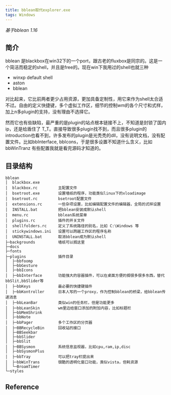 ```yaml
---
title: bblean取代explorer.exe
tags: Windows
---
```


*基于bblean 1.16*

## 简介

bblean 是blackbox在win32下的一个port，跟古老的fluxbox是同宗的。这是一个简洁而稳定的shell，并且是free的。现在win下我用过的shell也就三种

- winxp default shell
- aston
- bblean

对比起来，它比前两者更少占用资源，更加具备定制性，用它来作为shell太合适不过。自由的定义快捷键，多个虚拟工作区，细节的控制wm的各个尺寸和式样，加上n多plugin的支持，没有理由不选择它。

然而它也有些缺陷，最严重的是plugin的站点根本链接不上，不知道是封锁了国内ip，还是给盾住了 T_T。直接导致很多plugin找不到，而且很多plugin的introduction也看不到，许多发布的plugin是光秃秃的dll，没有说明文档，没有配置文件。比如bbInterface, bbIcons，于是很多设置不知道什么含义，比如 bbWinTranz 有些配置我就是看完源码才知道的。

## 目录结构

    bblean
    │  blackbox.exe
    │  blackbox.rc         主配置文件
    │  bsetroot.exe        设置墙纸的程序，功能类似linux下的xloadimage
    │  bsetroot.rc         bsetroot配置文件
    │  extensions.rc       一些杂项设置，比如编辑配置文件的编辑器，全局的式样设置
    │  INSTALL.bat         把bblean安装成默认shell
    │  menu.rc             bblean系统菜单
    │  plugins.rc          插件的开关文件
    │  shellfolders.rc     定义了系统路径的别名，比如 C:\Windows 等
    │  stickywindows.ini   设置可以跨越工作区的程序名称
    │  UNINSTALL.bat       取消bblean成为默认shell
    ├─backgrounds          墙纸可以搁这里
    ├─docs
    ├─fonts
    ├─plugins              插件目录
    │  ├─bbfoomp
    │  ├─bbGesture
    │  ├─bbIcons
    │  ├─bbInterface       功能强大的容器插件，可以在桌面方便的搁很多很多东西，替代bbSlit,bbSlider等
    │  ├─bbKeys            最必要的快捷键插件
    │  ├─bbKontroller      日本人写的一个proxy，作为控制bblean的桥梁，给bblean传递消息
    │  ├─bbLeanBar         类似win的任务栏，但是功能更多
    │  ├─bbLeanSkin        wm里边给窗口添加的附加内容，比如标题栏
    │  ├─bbMemShrink
    │  ├─bbNote
    │  ├─bbPager           多个工作区的分页器
    │  ├─BBRecycleBin      回收站的接口
    │  ├─BBSeekbar
    │  ├─bbSlider
    │  ├─bbSlit
    │  ├─BBSysmon          系统信息监视器，比如cpu,ram,ip,disc
    │  ├─bbSysmonPlus
    │  ├─bbTray            可以把tray栏提出来
    │  ├─bbWinTrans        很酷的透明化窗口功能，类似vista，但耗资源
    │  └─BroamTimer
    └─styles

## Reference
